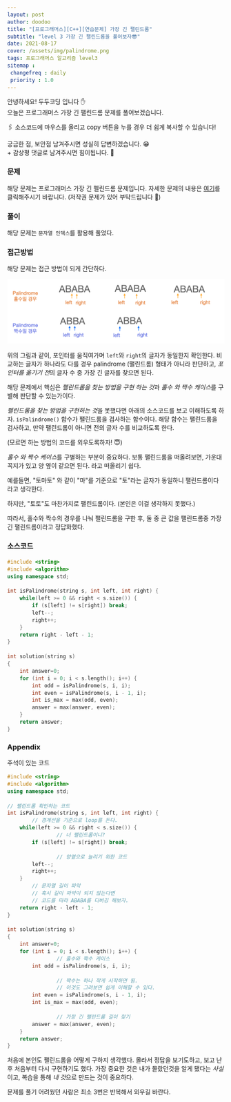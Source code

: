 ```yaml
---
layout: post
author: doodoo
title: "[프로그래머스][C++][연습문제] 가장 긴 팰린드롬"
subtitle: "level 3 가장 긴 팰린드롬을 풀어보자😎"
date: 2021-08-17
cover: /assets/img/palindrome.png
tags: 프로그래머스 알고리즘 level3
sitemap :
 changefreq : daily
 priority : 1.0
---
```

안녕하세요! <span class="doodoo">두두코딩</span> 입니다 ✋ <br>
오늘은 프로그래머스 가장 긴 팰린드롬 문제를 풀어보겠습니다.

🖇 소스코드에 마우스를 올리고 <span class="tip">copy</span> 버튼을 누를 경우 더 쉽게 복사할 수 있습니다!

궁금한 점, 보안점 남겨주시면 성실히 답변하겠습니다. 😁 <br>
\+ 감상평 댓글로 남겨주시면 힘이됩니다. 🙇

### 문제
해당 문제는 프로그래머스 가장 긴 펠린드롬 문제입니다. 자세한 문제의 내용은 [여기](https://programmers.co.kr/learn/courses/30/lessons/12904#)를 클릭해주시기 바랍니다. (저작권 문제가 있어 부탁드립니다 🙇)

### 풀이
해당 문제는 `문자열 인덱스`를 활용해 풀었다.

### 접근방법
해당 문제는 접근 방법이 되게 간단하다.

![palindrome](/assets/img/palindrome.png)

위의 그림과 같이, 포인터를 움직여가며 `left`와 `right`의 글자가 동일한지 확인한다. 비교하는 글자가 하나라도 다를 경우 palindrome (팰린드롬) 형태가 아니라 판단하고, *포인터를 옮기기 전*의 글자 수 중 가장 긴 글자를 찾으면 된다.

해당 문제에서 핵심은 *펠린드롬을 찾는 방법을 구현 하는 것*과 *홀수 와 짝수 케이스*를 구별해 판단할 수 있는가이다.

*펠린드롬을 찾는 방법을 구현하는 것*을 못했다면 아래의 소스코드를 보고 이해하도록 하자. `isPalindrome()` 함수가 팰린드롬을 검사하는 함수이다. 해당 함수는 팰린드롬을 검사하고, 만약 팰린드롬이 아니면 전의 글자 수를 비교하도록 한다.

(모르면 하는 방법의 코드를 외우도록하자! 😇)

*홀수 와 짝수 케이스*를 구별하는 부분이 중요하다. 보통 팰린드롬을 떠올려보면, 가운대 꼭지가 있고 양 옆이 같으면 된다. 라고 떠올리기 쉽다.

예를들면, "토마토" 와 같이 "마"를 기준으로 "토"라는 글자가 동일하니 팰린드롬이다 라고 생각한다.

하지만, "토토"도 마찬가지로 팰린드롬이다. (본인은 이걸 생각하지 못했다.)

따라서, 홀수와 짝수의 경우를 나눠 팰린드롬을 구한 후, 둘 중 큰 값을 팰린드롬중 가장 긴 팰린드롬이라고 정답화했다.

### 소스코드
```cpp
#include <string>
#include <algorithm>
using namespace std;

int isPalindrome(string s, int left, int right) {
    while(left >= 0 && right < s.size()) {
        if (s[left] != s[right]) break;
        left--;
        right++;
    }
    return right - left - 1;
}

int solution(string s)
{
    int answer=0;
    for (int i = 0; i < s.length(); i++) {
        int odd = isPalindrome(s, i, i);
        int even = isPalindrome(s, i - 1, i);
        int is_max = max(odd, even);
        answer = max(answer, even);
    }
    return answer;
}
```

### Appendix
주석이 있는 코드

```cpp
#include <string>
#include <algorithm>
using namespace std;

// 팰린드롬 확인하는 코드
int isPalindrome(string s, int left, int right) {
		// 경계선을 기준으로 loop를 돈다.
    while(left >= 0 && right < s.size()) {
				// 너 팰린드롬이니?
        if (s[left] != s[right]) break;

				// 양옆으로 늘리기 위한 코드
        left--;
        right++;
    }
		// 문자열 길이 파악
		// 혹시 길이 파악이 되지 않는다면
		// 코드를 따라 ABABA를 디버깅 해보자.
    return right - left - 1;
}

int solution(string s)
{
    int answer=0;
    for (int i = 0; i < s.length(); i++) {
				// 홀수와 짝수 케이스
        int odd = isPalindrome(s, i, i);

				// 짝수는 하나 작게 시작하면 됨.
				// 이것도 그려보면 쉽게 이해할 수 있다.
        int even = isPalindrome(s, i - 1, i);
        int is_max = max(odd, even);

				// 가장 긴 팰린드롬 길이 찾기
        answer = max(answer, even);
    }
    return answer;
}
```

처음에 본인도 팰린드롬을 어떻게 구하지 생각했다. 몰라서 정답을 보기도하고, 보고 난 후 처음부터 다시 구현하기도 했다. 가장 중요한 것은 내가 몰랐던것을 알게 됐다는 *사실*이고, 복습을 통해 *내 것*으로 만드는 것이 중요하다.

문제를 풀기 어려웠던 사람은 최소 3번은 반복해서 외우길 바란다.
